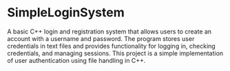 # SimpleLoginSystem
 A basic C++ login and registration system that allows users to create an account with a username and password. The program stores user credentials in text files and provides functionality for logging in, checking credentials, and managing sessions. This project is a simple implementation of user authentication using file handling in C++.
